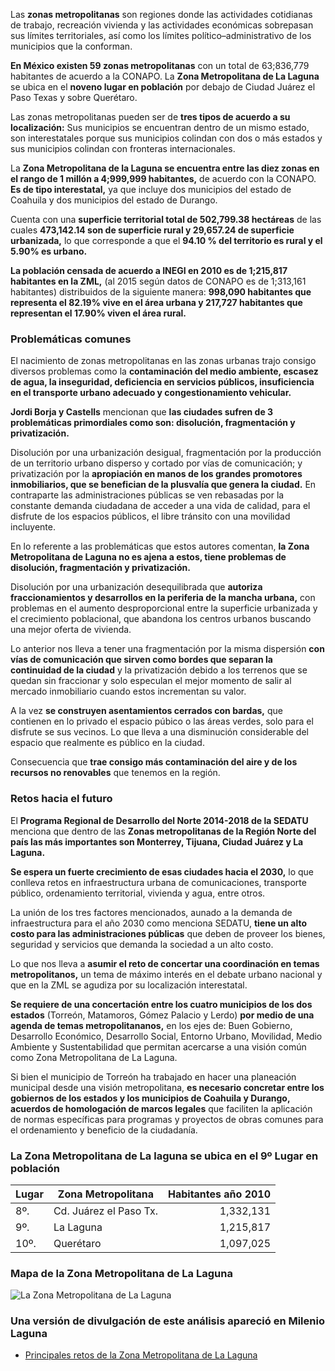 
Las **zonas metropolitanas** son regiones donde las actividades cotidianas de trabajo, recreación vivienda y las actividades económicas sobrepasan sus límites territoriales, así como los límites político–administrativo de los municipios que la conforman.

**En México existen 59 zonas metropolitanas** con un total de 63;836,779 habitantes de acuerdo a la CONAPO. La **Zona Metropolitana de La Laguna** se ubica en el **noveno lugar en población** por debajo de Ciudad Juárez el Paso Texas y sobre Querétaro.

Las zonas metropolitanas pueden ser de **tres tipos de acuerdo a su localización:** Sus municipios se encuentran dentro de un mismo estado, son interestatales porque sus municipios colindan con dos o más estados y sus municipios colindan con fronteras internacionales.

La **Zona Metropolitana de la Laguna se encuentra entre las diez zonas en el rango de 1 millón a 4;999,999 habitantes,** de acuerdo con la CONAPO. **Es de tipo interestatal,** ya que incluye dos municipios del estado de Coahuila y dos municipios del estado de Durango.

Cuenta con una **superficie territorial total de 502,799.38 hectáreas** de las cuales **473,142.14 son de superficie rural y 29,657.24 de superficie urbanizada,** lo que corresponde a que el **94.10 % del territorio es rural y el 5.90% es urbano.**

**La población censada de acuerdo a INEGI en 2010 es de 1;215,817 habitantes en la ZML,** (al 2015 según datos de CONAPO es de 1;313,161 habitantes) distribuidos de la siguiente manera: **998,090 habitantes que representa el 82.19% vive en el área urbana y 217,727 habitantes que representan el 17.90% viven el área rural.**

### Problemáticas comunes

El nacimiento de zonas metropolitanas en las zonas urbanas trajo consigo diversos problemas como la **contaminación del medio ambiente, escasez de agua, la inseguridad, deficiencia en servicios públicos, insuficiencia en el transporte urbano adecuado y congestionamiento vehicular.**

**Jordi Borja y Castells** mencionan que **las ciudades sufren de 3 problemáticas primordiales como son: disolución, fragmentación y privatización.**

Disolución por una urbanización desigual, fragmentación por la producción de un territorio urbano disperso y cortado por vías de comunicación; y privatización por la **apropiación en manos de los grandes promotores inmobiliarios, que se benefician de la plusvalía que genera la ciudad.** En contraparte las administraciones públicas se ven rebasadas por la constante demanda ciudadana de acceder a una vida de calidad, para el disfrute de los espacios públicos, el libre tránsito con una movilidad incluyente.

En lo referente a las problemáticas que estos autores comentan, **la Zona Metropolitana de Laguna no es ajena a estos, tiene problemas de disolución, fragmentación y privatización.**

Disolución por una urbanización desequilibrada que **autoriza fraccionamientos y desarrollos en la periferia de la mancha urbana,** con problemas en el aumento desproporcional entre la superficie urbanizada y el crecimiento poblacional, que abandona los centros urbanos buscando una mejor oferta de vivienda.

Lo anterior nos lleva a tener una fragmentación por la misma dispersión **con vías de comunicación que sirven como bordes que separan la continuidad de la ciudad** y la privatización debido a los terrenos que se quedan sin fraccionar y solo especulan el mejor momento de salir al mercado inmobiliario cuando estos incrementan su valor.

A la vez **se construyen asentamientos cerrados con bardas,** que contienen en lo privado el espacio púbico o las áreas verdes, solo para el disfrute se sus vecinos. Lo que lleva a una disminución considerable del espacio que realmente es público en la ciudad.

Consecuencia que **trae consigo más contaminación del aire y de los recursos no renovables** que tenemos en la región.

### Retos hacia el futuro

El **Programa Regional de Desarrollo del Norte 2014-2018 de la SEDATU** menciona que dentro de las **Zonas metropolitanas de la Región Norte del país las más importantes son Monterrey, Tijuana, Ciudad Juárez y La Laguna.**

**Se espera un fuerte crecimiento de esas ciudades hacia el 2030,** lo que conlleva retos en infraestructura urbana de comunicaciones, transporte público, ordenamiento territorial, vivienda y agua, entre otros.

La unión de los tres factores mencionados, aunado a la demanda de infraestructura para el año 2030 como menciona SEDATU, **tiene un alto costo para las administraciones públicas** que deben de proveer los bienes, seguridad y servicios que demanda la sociedad a un alto costo.

Lo que nos lleva a **asumir el reto de concertar una coordinación en temas metropolitanos,** un tema de máximo interés en el debate urbano nacional y que en la ZML se agudiza por su localización interestatal.

**Se requiere de una concertación entre los cuatro municipios de los dos estados** (Torreón, Matamoros, Gómez Palacio y Lerdo) **por medio de una agenda de temas metropolitananos,** en los ejes de: Buen Gobierno, Desarrollo Económico, Desarrollo Social, Entorno Urbano, Movilidad, Medio Ambiente y Sustentabilidad que permitan acercarse a una visión común como Zona Metropolitana de La Laguna.

Si bien el municipio de Torreón ha trabajado en hacer una planeación municipal desde una visión metropolitana, **es necesario concretar entre los gobiernos de los estados y los municipios de Coahuila y Durango, acuerdos de homologación de marcos legales** que faciliten la aplicación de normas específicas para programas y proyectos de obras comunes para el ordenamiento y beneficio de la ciudadanía.

### La Zona Metropolitana de La laguna se ubica en el 9º Lugar en población

Lugar | Zona Metropolitana     | Habitantes año 2010
------|------------------------|--------------------:
8º.   | Cd. Juárez el Paso Tx. |           1,332,131
9º.   | La Laguna              |           1,215,817
10º.  | Querétaro              |           1,097,025

### Mapa de la Zona Metropolitana de La Laguna

<img class="img-responsive" src="principales-retos-de-la-zona-metropolitana-de-la-laguna/zml.jpg" alt="La Zona Metropolitana de La Laguna">

### Una versión de divulgación de este análisis apareció en Milenio Laguna

* [Principales retos de la Zona Metropolitana de La Laguna](http://www.milenio.com/negocios/IMPLAN_Torreon-Zona_Metropolitana_de_La_Laguna_0_696530398.html)

